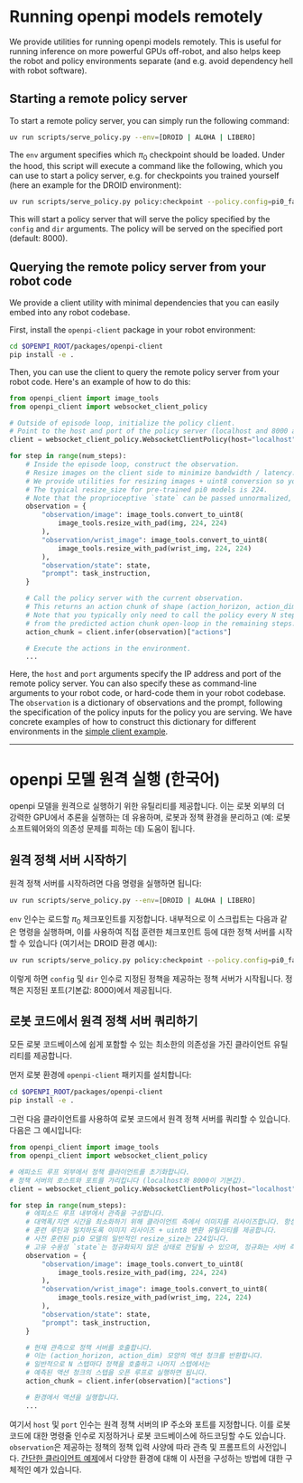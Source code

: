 
# Running openpi models remotely

We provide utilities for running openpi models remotely. This is useful for running inference on more powerful GPUs off-robot, and also helps keep the robot and policy environments separate (and e.g. avoid dependency hell with robot software).

## Starting a remote policy server

To start a remote policy server, you can simply run the following command:

```bash
uv run scripts/serve_policy.py --env=[DROID | ALOHA | LIBERO]
```

The `env` argument specifies which $\pi_0$ checkpoint should be loaded. Under the hood, this script will execute a command like the following, which you can use to start a policy server, e.g. for checkpoints you trained yourself (here an example for the DROID environment):

```bash
uv run scripts/serve_policy.py policy:checkpoint --policy.config=pi0_fast_droid --policy.dir=gs://openpi-assets/checkpoints/pi0_fast_droid
```

This will start a policy server that will serve the policy specified by the `config` and `dir` arguments. The policy will be served on the specified port (default: 8000).

## Querying the remote policy server from your robot code

We provide a client utility with minimal dependencies that you can easily embed into any robot codebase.

First, install the `openpi-client` package in your robot environment:

```bash
cd $OPENPI_ROOT/packages/openpi-client
pip install -e .
```

Then, you can use the client to query the remote policy server from your robot code. Here's an example of how to do this:

```python
from openpi_client import image_tools
from openpi_client import websocket_client_policy

# Outside of episode loop, initialize the policy client.
# Point to the host and port of the policy server (localhost and 8000 are the defaults).
client = websocket_client_policy.WebsocketClientPolicy(host="localhost", port=8000)

for step in range(num_steps):
    # Inside the episode loop, construct the observation.
    # Resize images on the client side to minimize bandwidth / latency. Always return images in uint8 format.
    # We provide utilities for resizing images + uint8 conversion so you match the training routines.
    # The typical resize_size for pre-trained pi0 models is 224.
    # Note that the proprioceptive `state` can be passed unnormalized, normalization will be handled on the server side.
    observation = {
        "observation/image": image_tools.convert_to_uint8(
            image_tools.resize_with_pad(img, 224, 224)
        ),
        "observation/wrist_image": image_tools.convert_to_uint8(
            image_tools.resize_with_pad(wrist_img, 224, 224)
        ),
        "observation/state": state,
        "prompt": task_instruction,
    }

    # Call the policy server with the current observation.
    # This returns an action chunk of shape (action_horizon, action_dim).
    # Note that you typically only need to call the policy every N steps and execute steps
    # from the predicted action chunk open-loop in the remaining steps.
    action_chunk = client.infer(observation)["actions"]

    # Execute the actions in the environment.
    ...

```

Here, the `host` and `port` arguments specify the IP address and port of the remote policy server. You can also specify these as command-line arguments to your robot code, or hard-code them in your robot codebase. The `observation` is a dictionary of observations and the prompt, following the specification of the policy inputs for the policy you are serving. We have concrete examples of how to construct this dictionary for different environments in the [simple client example](examples/simple_client/main.py).

---

# openpi 모델 원격 실행 (한국어)

openpi 모델을 원격으로 실행하기 위한 유틸리티를 제공합니다. 이는 로봇 외부의 더 강력한 GPU에서 추론을 실행하는 데 유용하며, 로봇과 정책 환경을 분리하고 (예: 로봇 소프트웨어와의 의존성 문제를 피하는 데) 도움이 됩니다.

## 원격 정책 서버 시작하기

원격 정책 서버를 시작하려면 다음 명령을 실행하면 됩니다:

```bash
uv run scripts/serve_policy.py --env=[DROID | ALOHA | LIBERO]
```

`env` 인수는 로드할 $\pi_0$ 체크포인트를 지정합니다. 내부적으로 이 스크립트는 다음과 같은 명령을 실행하며, 이를 사용하여 직접 훈련한 체크포인트 등에 대한 정책 서버를 시작할 수 있습니다 (여기서는 DROID 환경 예시):

```bash
uv run scripts/serve_policy.py policy:checkpoint --policy.config=pi0_fast_droid --policy.dir=gs://openpi-assets/checkpoints/pi0_fast_droid
```

이렇게 하면 `config` 및 `dir` 인수로 지정된 정책을 제공하는 정책 서버가 시작됩니다. 정책은 지정된 포트(기본값: 8000)에서 제공됩니다.

## 로봇 코드에서 원격 정책 서버 쿼리하기

모든 로봇 코드베이스에 쉽게 포함할 수 있는 최소한의 의존성을 가진 클라이언트 유틸리티를 제공합니다.

먼저 로봇 환경에 `openpi-client` 패키지를 설치합니다:

```bash
cd $OPENPI_ROOT/packages/openpi-client
pip install -e .
```

그런 다음 클라이언트를 사용하여 로봇 코드에서 원격 정책 서버를 쿼리할 수 있습니다. 다음은 그 예시입니다:

```python
from openpi_client import image_tools
from openpi_client import websocket_client_policy

# 에피소드 루프 외부에서 정책 클라이언트를 초기화합니다.
# 정책 서버의 호스트와 포트를 가리킵니다 (localhost와 8000이 기본값).
client = websocket_client_policy.WebsocketClientPolicy(host="localhost", port=8000)

for step in range(num_steps):
    # 에피소드 루프 내부에서 관측을 구성합니다.
    # 대역폭/지연 시간을 최소화하기 위해 클라이언트 측에서 이미지를 리사이즈합니다. 항상 이미지를 uint8 형식으로 반환합니다.
    # 훈련 루틴과 일치하도록 이미지 리사이즈 + uint8 변환 유틸리티를 제공합니다.
    # 사전 훈련된 pi0 모델의 일반적인 resize_size는 224입니다.
    # 고유 수용성 `state`는 정규화되지 않은 상태로 전달될 수 있으며, 정규화는 서버 측에서 처리됩니다.
    observation = {
        "observation/image": image_tools.convert_to_uint8(
            image_tools.resize_with_pad(img, 224, 224)
        ),
        "observation/wrist_image": image_tools.convert_to_uint8(
            image_tools.resize_with_pad(wrist_img, 224, 224)
        ),
        "observation/state": state,
        "prompt": task_instruction,
    }

    # 현재 관측으로 정책 서버를 호출합니다.
    # 이는 (action_horizon, action_dim) 모양의 액션 청크를 반환합니다.
    # 일반적으로 N 스텝마다 정책을 호출하고 나머지 스텝에서는
    # 예측된 액션 청크의 스텝을 오픈 루프로 실행하면 됩니다.
    action_chunk = client.infer(observation)["actions"]

    # 환경에서 액션을 실행합니다.
    ...

```

여기서 `host` 및 `port` 인수는 원격 정책 서버의 IP 주소와 포트를 지정합니다. 이를 로봇 코드에 대한 명령줄 인수로 지정하거나 로봇 코드베이스에 하드코딩할 수도 있습니다. `observation`은 제공하는 정책의 정책 입력 사양에 따라 관측 및 프롬프트의 사전입니다. [간단한 클라이언트 예제](examples/simple_client/main.py)에서 다양한 환경에 대해 이 사전을 구성하는 방법에 대한 구체적인 예가 있습니다.
